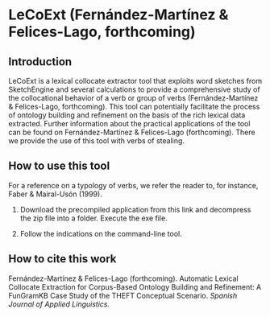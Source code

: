 # LeCoExt (Fernández-Martínez & Felices-Lago, forthcoming)
## Introduction
LeCoExt is a lexical collocate extractor tool that exploits word sketches from SketchEngine and several calculations to provide a comprehensive study of the collocational behavior of a verb or group of verbs (Fernández-Martínez & Felices-Lago, forthcoming). 
This tool can potentially facilitate the process of ontology building and refinement on the basis of the rich lexical data extracted. Further information about the practical applications of the tool can be found on Fernández-Martínez & Felices-Lago (forthcoming). There we provide the use of this tool with verbs of stealing.


## How to use this tool

For a reference on a typology of verbs, we refer the reader to, for instance, Faber & Mairal-Usón (1999).

1. Download the precompiled application from this link and decompress the zip file into a folder. Execute the exe file.

2. Follow the indications on the command-line tool.

## How to cite this work

Fernández-Martínez & Felices-Lago (forthcoming). Automatic Lexical Collocate Extraction for Corpus-Based Ontology Building and Refinement: A FunGramKB Case Study of the THEFT Conceptual Scenario. *Spanish Journal of Applied Linguistics.*

